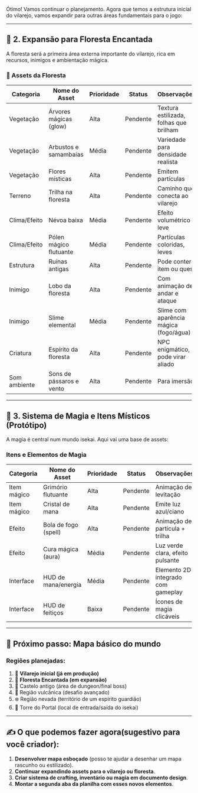 Ótimo! Vamos continuar o planejamento. Agora que temos a estrutura inicial do vilarejo, vamos expandir para outras áreas fundamentais para o jogo:

---

## 🌲 **2. Expansão para Floresta Encantada**

A floresta será a primeira área externa importante do vilarejo, rica em recursos, inimigos e ambientação mágica.

### 🎨 Assets da Floresta

| Categoria    | Nome do Asset            | Prioridade | Status   | Observações                            |
| ------------ | ------------------------ | ---------- | -------- | -------------------------------------- |
| Vegetação    | Árvores mágicas (glow)   | Alta       | Pendente | Textura estilizada, folhas que brilham |
| Vegetação    | Arbustos e samambaias    | Média      | Pendente | Variedade para densidade realista      |
| Vegetação    | Flores místicas          | Alta       | Pendente | Emitem partículas                      |
| Terreno      | Trilha na floresta       | Alta       | Pendente | Caminho que conecta ao vilarejo        |
| Clima/Efeito | Névoa baixa              | Média      | Pendente | Efeito volumétrico leve                |
| Clima/Efeito | Pólen mágico flutuante   | Média      | Pendente | Partículas coloridas, leves            |
| Estrutura    | Ruínas antigas           | Alta       | Pendente | Pode conter item ou quest              |
| Inimigo      | Lobo da floresta         | Alta       | Pendente | Com animação de andar e ataque         |
| Inimigo      | Slime elemental          | Média      | Pendente | Slime com aparência mágica (fogo/água) |
| Criatura     | Espírito da floresta     | Alta       | Pendente | NPC enigmático, pode virar aliado      |
| Som ambiente | Sons de pássaros e vento | Alta       | Pendente | Para imersão                           |

---

## 🔮 **3. Sistema de Magia e Itens Místicos (Protótipo)**

A magia é central num mundo isekai. Aqui vai uma base de assets:

### Itens e Elementos de Magia

| Categoria   | Nome do Asset        | Prioridade | Status   | Observações                        |
| ----------- | -------------------- | ---------- | -------- | ---------------------------------- |
| Item mágico | Grimório flutuante   | Alta       | Pendente | Animação de levitação              |
| Item mágico | Cristal de mana      | Alta       | Pendente | Emite luz azul/ciano               |
| Efeito      | Bola de fogo (spell) | Alta       | Pendente | Animação de partícula + trilha     |
| Efeito      | Cura mágica (aura)   | Média      | Pendente | Luz verde clara, efeito pulsante   |
| Interface   | HUD de mana/energia  | Média      | Pendente | Elemento 2D integrado com gameplay |
| Interface   | HUD de feitiços      | Baixa      | Pendente | Ícones de magia clicáveis          |

---

## 📍 **Próximo passo: Mapa básico do mundo**

### Regiões planejadas:

1. 🌲 **Vilarejo inicial (já em produção)**
2. 🌳 **Floresta Encantada (em expansão)**
3. 🏰 Castelo antigo (área de dungeon/final boss)
4. 🌋 Região vulcânica (desafio avançado)
5. ❄️ Região nevada (território de um espírito guardião)
6. 🌌 Torre do Portal (local de entrada/saída do isekai)

---

## ✍️ O que podemos fazer agora(sugestivo para você criador):

1. **Desenvolver mapa esboçado** (posso te ajudar a desenhar um mapa rascunho ou estilizado).
2. **Continuar expandindo assets para o vilarejo ou floresta**.
3. **Criar sistema de crafting, inventário ou magia em documento design**.
4. **Montar a segunda aba da planilha com esses novos elementos**.

